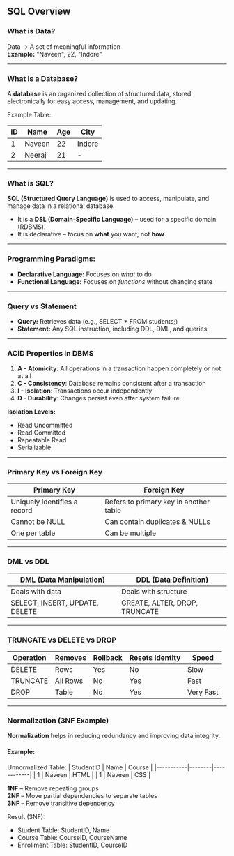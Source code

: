 ##  SQL Overview

###  What is Data?
Data → A set of meaningful information  
**Example:** "Naveen", 22, "Indore"

---

###  What is a Database?
A **database** is an organized collection of structured data, stored electronically for easy access, management, and updating.

Example Table:

| ID | Name   | Age | City    |
|----|--------|-----|---------|
| 1  | Naveen | 22  | Indore  |
| 2  | Neeraj | 21  | -       |

---

###  What is SQL?
**SQL (Structured Query Language)** is used to access, manipulate, and manage data in a relational database.

- It is a **DSL (Domain-Specific Language)** – used for a specific domain (RDBMS).
- It is declarative – focus on **what** you want, not **how**.

---

###  Programming Paradigms:
- **Declarative Language:** Focuses on *what* to do  
- **Functional Language:** Focuses on *functions* without changing state

---

###  Query vs Statement
- **Query:** Retrieves data (e.g., SELECT * FROM students;)
- **Statement:** Any SQL instruction, including DDL, DML, and queries

---

###  ACID Properties in DBMS
1. **A - Atomicity**: All operations in a transaction happen completely or not at all  
2. **C - Consistency**: Database remains consistent after a transaction  
3. **I - Isolation**: Transactions occur independently  
4. **D - Durability**: Changes persist even after system failure

**Isolation Levels:**
- Read Uncommitted
- Read Committed
- Repeatable Read
- Serializable

---

###  Primary Key vs Foreign Key
| Primary Key       | Foreign Key              |
|-------------------|--------------------------|
| Uniquely identifies a record | Refers to primary key in another table |
| Cannot be NULL     | Can contain duplicates & NULLs |
| One per table       | Can be multiple |

---

###  DML vs DDL
| DML (Data Manipulation) | DDL (Data Definition) |
|-------------------------|------------------------|
| Deals with data         | Deals with structure   |
| SELECT, INSERT, UPDATE, DELETE | CREATE, ALTER, DROP, TRUNCATE |

---

###  TRUNCATE vs DELETE vs DROP
| Operation | Removes | Rollback | Resets Identity | Speed |
|-----------|---------|----------|------------------|-------|
| DELETE    | Rows    |  Yes   |  No             | Slow  |
| TRUNCATE  | All Rows|  No    |  Yes            | Fast  |
| DROP      | Table   | No    |  Yes            | Very Fast |

---

###  Normalization (3NF Example)
**Normalization** helps in reducing redundancy and improving data integrity.

#### Example:

Unnormalized Table:
| StudentID | Name   | Course     |
|-----------|--------|------------|
| 1         | Naveen | HTML       |
| 1         | Naveen | CSS        |

**1NF** – Remove repeating groups  
**2NF** – Move partial dependencies to separate tables  
**3NF** – Remove transitive dependency

Result (3NF):
- Student Table: StudentID, Name
- Course Table: CourseID, CourseName
- Enrollment Table: StudentID, CourseID
